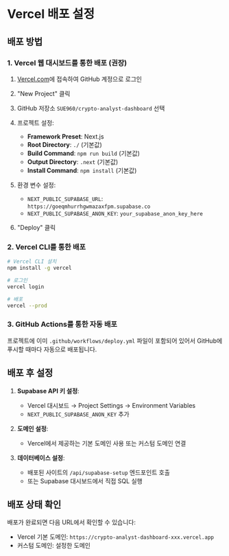 # Vercel 배포 설정

## 배포 방법

### 1. Vercel 웹 대시보드를 통한 배포 (권장)

1. [Vercel.com](https://vercel.com)에 접속하여 GitHub 계정으로 로그인
2. "New Project" 클릭
3. GitHub 저장소 `SUE960/crypto-analyst-dashboard` 선택
4. 프로젝트 설정:
   - **Framework Preset**: Next.js
   - **Root Directory**: `./` (기본값)
   - **Build Command**: `npm run build` (기본값)
   - **Output Directory**: `.next` (기본값)
   - **Install Command**: `npm install` (기본값)

5. 환경 변수 설정:
   - `NEXT_PUBLIC_SUPABASE_URL`: `https://goeqmhurrhgwmazaxfpm.supabase.co`
   - `NEXT_PUBLIC_SUPABASE_ANON_KEY`: `your_supabase_anon_key_here`

6. "Deploy" 클릭

### 2. Vercel CLI를 통한 배포

```bash
# Vercel CLI 설치
npm install -g vercel

# 로그인
vercel login

# 배포
vercel --prod
```

### 3. GitHub Actions를 통한 자동 배포

프로젝트에 이미 `.github/workflows/deploy.yml` 파일이 포함되어 있어서
GitHub에 푸시할 때마다 자동으로 배포됩니다.

## 배포 후 설정

1. **Supabase API 키 설정**:
   - Vercel 대시보드 → Project Settings → Environment Variables
   - `NEXT_PUBLIC_SUPABASE_ANON_KEY` 추가

2. **도메인 설정**:
   - Vercel에서 제공하는 기본 도메인 사용 또는 커스텀 도메인 연결

3. **데이터베이스 설정**:
   - 배포된 사이트의 `/api/supabase-setup` 엔드포인트 호출
   - 또는 Supabase 대시보드에서 직접 SQL 실행

## 배포 상태 확인

배포가 완료되면 다음 URL에서 확인할 수 있습니다:
- Vercel 기본 도메인: `https://crypto-analyst-dashboard-xxx.vercel.app`
- 커스텀 도메인: 설정한 도메인
